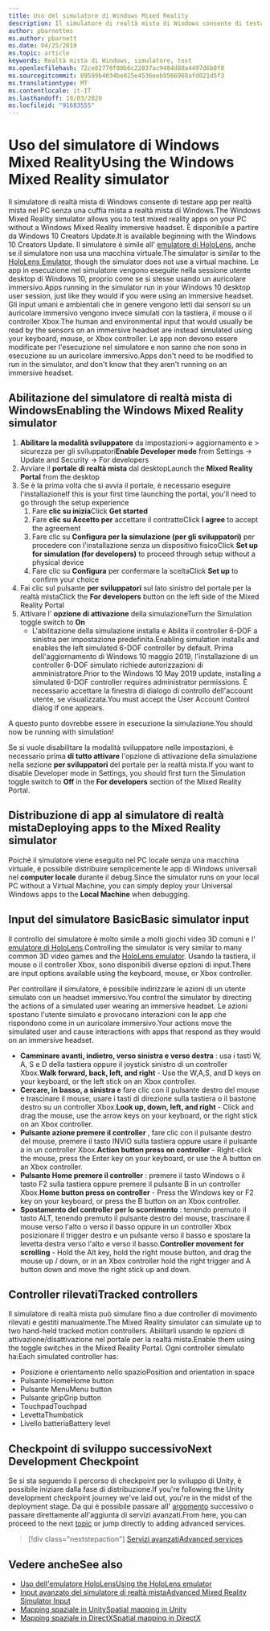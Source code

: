 ```yaml
---
title: Uso del simulatore di Windows Mixed Reality
description: Il simulatore di realtà mista di Windows consente di testare app per realtà mista nel PC senza una cuffia mista a realtà mista di Windows.
author: pbarnettms
ms.author: pbarnett
ms.date: 04/25/2019
ms.topic: article
keywords: Realtà mista di Windows, simulatore, test
ms.openlocfilehash: 72ce82770f80b6c22837ac9484d88a4497d6b8f8
ms.sourcegitcommit: 09599b4034be825e4536eeb9566968afd021d5f3
ms.translationtype: MT
ms.contentlocale: it-IT
ms.lasthandoff: 10/03/2020
ms.locfileid: "91683555"
---
```

# <a name="using-the-windows-mixed-reality-simulator"></a><span data-ttu-id="ad8c4-104">Uso del simulatore di Windows Mixed Reality</span><span class="sxs-lookup"><span data-stu-id="ad8c4-104">Using the Windows Mixed Reality simulator</span></span>

<span data-ttu-id="ad8c4-105">Il simulatore di realtà mista di Windows consente di testare app per realtà mista nel PC senza una cuffia mista a realtà mista di Windows.</span><span class="sxs-lookup"><span data-stu-id="ad8c4-105">The Windows Mixed Reality simulator allows you to test mixed reality apps on your PC without a Windows Mixed Reality immersive headset.</span></span> <span data-ttu-id="ad8c4-106">È disponibile a partire da Windows 10 Creators Update.</span><span class="sxs-lookup"><span data-stu-id="ad8c4-106">It is available beginning with the Windows 10 Creators Update.</span></span> <span data-ttu-id="ad8c4-107">Il simulatore è simile all' [emulatore di HoloLens](using-the-hololens-emulator.md), anche se il simulatore non usa una macchina virtuale.</span><span class="sxs-lookup"><span data-stu-id="ad8c4-107">The simulator is similar to the [HoloLens Emulator](using-the-hololens-emulator.md), though the simulator does not use a virtual machine.</span></span> <span data-ttu-id="ad8c4-108">Le app in esecuzione nel simulatore vengono eseguite nella sessione utente desktop di Windows 10, proprio come se si stesse usando un auricolare immersivo.</span><span class="sxs-lookup"><span data-stu-id="ad8c4-108">Apps running in the simulator run in your Windows 10 desktop user session, just like they would if you were using an immersive headset.</span></span> <span data-ttu-id="ad8c4-109">Gli input umani e ambientali che in genere vengono letti dai sensori su un auricolare immersivo vengono invece simulati con la tastiera, il mouse o il controller Xbox.</span><span class="sxs-lookup"><span data-stu-id="ad8c4-109">The human and environmental input that would usually be read by the sensors on an immersive headset are instead simulated using your keyboard, mouse, or Xbox controller.</span></span> <span data-ttu-id="ad8c4-110">Le app non devono essere modificate per l'esecuzione nel simulatore e non sanno che non sono in esecuzione su un auricolare immersivo.</span><span class="sxs-lookup"><span data-stu-id="ad8c4-110">Apps don't need to be modified to run in the simulator, and don't know that they aren't running on an immersive headset.</span></span>

## <a name="enabling-the-windows-mixed-reality-simulator"></a><span data-ttu-id="ad8c4-111">Abilitazione del simulatore di realtà mista di Windows</span><span class="sxs-lookup"><span data-stu-id="ad8c4-111">Enabling the Windows Mixed Reality simulator</span></span>

1. <span data-ttu-id="ad8c4-112">**Abilitare la modalità sviluppatore** da impostazioni-> aggiornamento e > sicurezza per gli sviluppatori</span><span class="sxs-lookup"><span data-stu-id="ad8c4-112">**Enable Developer mode** from Settings -> Update and Security -> For developers</span></span>
2. <span data-ttu-id="ad8c4-113">Avviare il **portale di realtà mista** dal desktop</span><span class="sxs-lookup"><span data-stu-id="ad8c4-113">Launch the **Mixed Reality Portal** from the desktop</span></span>
3. <span data-ttu-id="ad8c4-114">Se è la prima volta che si avvia il portale, è necessario eseguire l'installazione</span><span class="sxs-lookup"><span data-stu-id="ad8c4-114">If this is your first time launching the portal, you'll need to go through the setup experience</span></span>
   1. <span data-ttu-id="ad8c4-115">Fare **clic su inizia**</span><span class="sxs-lookup"><span data-stu-id="ad8c4-115">Click **Get started**</span></span>
   2. <span data-ttu-id="ad8c4-116">Fare **clic su Accetto per** accettare il contratto</span><span class="sxs-lookup"><span data-stu-id="ad8c4-116">Click **I agree** to accept the agreement</span></span>
   3. <span data-ttu-id="ad8c4-117">Fare clic su **Configura per la simulazione (per gli sviluppatori)** per procedere con l'installazione senza un dispositivo fisico</span><span class="sxs-lookup"><span data-stu-id="ad8c4-117">Click **Set up for simulation (for developers)** to proceed through setup without a physical device</span></span>
   4. <span data-ttu-id="ad8c4-118">Fare clic su **Configura** per confermare la scelta</span><span class="sxs-lookup"><span data-stu-id="ad8c4-118">Click **Set up** to confirm your choice</span></span>
4. <span data-ttu-id="ad8c4-119">Fai clic sul pulsante **per sviluppatori** sul lato sinistro del portale per la realtà mista</span><span class="sxs-lookup"><span data-stu-id="ad8c4-119">Click the **For developers** button on the left side of the Mixed Reality Portal</span></span>
5. <span data-ttu-id="ad8c4-120">Attivare l' **opzione di attivazione** della simulazione</span><span class="sxs-lookup"><span data-stu-id="ad8c4-120">Turn the Simulation toggle switch to **On**</span></span>
   * <span data-ttu-id="ad8c4-121">L'abilitazione della simulazione installa e Abilita il controller 6-DOF a sinistra per impostazione predefinita.</span><span class="sxs-lookup"><span data-stu-id="ad8c4-121">Enabling simulation installs and enables the left simulated 6-DOF controller by default.</span></span>  <span data-ttu-id="ad8c4-122">Prima dell'aggiornamento di Windows 10 maggio 2019, l'installazione di un controller 6-DOF simulato richiede autorizzazioni di amministratore.</span><span class="sxs-lookup"><span data-stu-id="ad8c4-122">Prior to the Windows 10 May 2019 update, installing a simulated 6-DOF controller requires administrator permissions.</span></span>  <span data-ttu-id="ad8c4-123">È necessario accettare la finestra di dialogo di controllo dell'account utente, se visualizzata.</span><span class="sxs-lookup"><span data-stu-id="ad8c4-123">You must accept the User Account Control dialog if one appears.</span></span>

<span data-ttu-id="ad8c4-124">A questo punto dovrebbe essere in esecuzione la simulazione.</span><span class="sxs-lookup"><span data-stu-id="ad8c4-124">You should now be running with simulation!</span></span>

<span data-ttu-id="ad8c4-125">Se si vuole disabilitare la modalità sviluppatore nelle impostazioni, è necessario prima **di tutto attivare** l'opzione di attivazione della simulazione nella sezione **per sviluppatori** del portale per la realtà mista.</span><span class="sxs-lookup"><span data-stu-id="ad8c4-125">If you want to disable Developer mode in Settings, you should first turn the Simulation toggle switch to **Off** in the **For developers** section of the Mixed Reality Portal.</span></span>

## <a name="deploying-apps-to-the-mixed-reality-simulator"></a><span data-ttu-id="ad8c4-126">Distribuzione di app al simulatore di realtà mista</span><span class="sxs-lookup"><span data-stu-id="ad8c4-126">Deploying apps to the Mixed Reality simulator</span></span>

<span data-ttu-id="ad8c4-127">Poiché il simulatore viene eseguito nel PC locale senza una macchina virtuale, è possibile distribuire semplicemente le app di Windows universali nel **computer locale** durante il debug.</span><span class="sxs-lookup"><span data-stu-id="ad8c4-127">Since the simulator runs on your local PC without a Virtual Machine, you can simply deploy your Universal Windows apps to the **Local Machine** when debugging.</span></span>

## <a name="basic-simulator-input"></a><span data-ttu-id="ad8c4-128">Input del simulatore Basic</span><span class="sxs-lookup"><span data-stu-id="ad8c4-128">Basic simulator input</span></span>

<span data-ttu-id="ad8c4-129">Il controllo del simulatore è molto simile a molti giochi video 3D comuni e l' [emulatore di HoloLens](using-the-hololens-emulator.md).</span><span class="sxs-lookup"><span data-stu-id="ad8c4-129">Controlling the simulator is very similar to many common 3D video games and the [HoloLens emulator](using-the-hololens-emulator.md).</span></span> <span data-ttu-id="ad8c4-130">Usando la tastiera, il mouse o il controller Xbox, sono disponibili diverse opzioni di input.</span><span class="sxs-lookup"><span data-stu-id="ad8c4-130">There are input options available using the keyboard, mouse, or Xbox controller.</span></span>

<span data-ttu-id="ad8c4-131">Per controllare il simulatore, è possibile indirizzare le azioni di un utente simulato con un headset immersivo.</span><span class="sxs-lookup"><span data-stu-id="ad8c4-131">You control the simulator by directing the actions of a simulated user wearing an immersive headset.</span></span> <span data-ttu-id="ad8c4-132">Le azioni spostano l'utente simulato e provocano interazioni con le app che rispondono come in un auricolare immersivo.</span><span class="sxs-lookup"><span data-stu-id="ad8c4-132">Your actions move the simulated user and cause interactions with apps that respond as they would on an immersive headset.</span></span>
* <span data-ttu-id="ad8c4-133">**Camminare avanti, indietro, verso sinistra e verso destra** : usa i tasti W, A, S e D della tastiera oppure il joystick sinistro di un controller Xbox.</span><span class="sxs-lookup"><span data-stu-id="ad8c4-133">**Walk forward, back, left, and right** - Use the W,A,S, and D keys on your keyboard, or the left stick on an Xbox controller.</span></span>
* <span data-ttu-id="ad8c4-134">**Cercare, in basso, a sinistra e** fare clic con il pulsante destro del mouse e trascinare il mouse, usare i tasti di direzione sulla tastiera o il bastone destro su un controller Xbox.</span><span class="sxs-lookup"><span data-stu-id="ad8c4-134">**Look up, down, left, and right** - Click and drag the mouse, use the arrow keys on your keyboard, or the right stick on an Xbox controller.</span></span>
* <span data-ttu-id="ad8c4-135">**Pulsante azione premere il controller** , fare clic con il pulsante destro del mouse, premere il tasto INVIO sulla tastiera oppure usare il pulsante a in un controller Xbox.</span><span class="sxs-lookup"><span data-stu-id="ad8c4-135">**Action button press on controller** - Right-click the mouse, press the Enter key on your keyboard, or use the A button on an Xbox controller.</span></span>
* <span data-ttu-id="ad8c4-136">**Pulsante Home premere il controller** : premere il tasto Windows o il tasto F2 sulla tastiera oppure premere il pulsante B in un controller Xbox.</span><span class="sxs-lookup"><span data-stu-id="ad8c4-136">**Home button press on controller** - Press the Windows key or F2 key on your keyboard, or press the B button on an Xbox controller.</span></span>
* <span data-ttu-id="ad8c4-137">**Spostamento del controller per lo scorrimento** : tenendo premuto il tasto ALT, tenendo premuto il pulsante destro del mouse, trascinare il mouse verso l'alto o verso il basso oppure in un controller Xbox posizionare il trigger destro e un pulsante verso il basso e spostare la levetta destra verso l'alto e verso il basso.</span><span class="sxs-lookup"><span data-stu-id="ad8c4-137">**Controller movement for scrolling** - Hold the Alt key, hold the right mouse button, and drag the mouse up / down, or in an Xbox controller hold the right trigger and A button down and move the right stick up and down.</span></span>

## <a name="tracked-controllers"></a><span data-ttu-id="ad8c4-138">Controller rilevati</span><span class="sxs-lookup"><span data-stu-id="ad8c4-138">Tracked controllers</span></span>

<span data-ttu-id="ad8c4-139">Il simulatore di realtà mista può simulare fino a due controller di movimento rilevati e gestiti manualmente.</span><span class="sxs-lookup"><span data-stu-id="ad8c4-139">The Mixed Reality simulator can simulate up to two hand-held tracked motion controllers.</span></span> <span data-ttu-id="ad8c4-140">Abilitarli usando le opzioni di attivazione/disattivazione nel portale per la realtà mista.</span><span class="sxs-lookup"><span data-stu-id="ad8c4-140">Enable them using the toggle switches in the Mixed Reality Portal.</span></span> <span data-ttu-id="ad8c4-141">Ogni controller simulato ha:</span><span class="sxs-lookup"><span data-stu-id="ad8c4-141">Each simulated controller has:</span></span>
* <span data-ttu-id="ad8c4-142">Posizione e orientamento nello spazio</span><span class="sxs-lookup"><span data-stu-id="ad8c4-142">Position and orientation in space</span></span>
* <span data-ttu-id="ad8c4-143">Pulsante Home</span><span class="sxs-lookup"><span data-stu-id="ad8c4-143">Home button</span></span>
* <span data-ttu-id="ad8c4-144">Pulsante Menu</span><span class="sxs-lookup"><span data-stu-id="ad8c4-144">Menu button</span></span>
* <span data-ttu-id="ad8c4-145">Pulsante grip</span><span class="sxs-lookup"><span data-stu-id="ad8c4-145">Grip button</span></span>
* <span data-ttu-id="ad8c4-146">Touchpad</span><span class="sxs-lookup"><span data-stu-id="ad8c4-146">Touchpad</span></span>
* <span data-ttu-id="ad8c4-147">Levetta</span><span class="sxs-lookup"><span data-stu-id="ad8c4-147">Thumbstick</span></span>
* <span data-ttu-id="ad8c4-148">Livello batteria</span><span class="sxs-lookup"><span data-stu-id="ad8c4-148">Battery level</span></span>

## <a name="next-development-checkpoint"></a><span data-ttu-id="ad8c4-149">Checkpoint di sviluppo successivo</span><span class="sxs-lookup"><span data-stu-id="ad8c4-149">Next Development Checkpoint</span></span>

<span data-ttu-id="ad8c4-150">Se si sta seguendo il percorso di checkpoint per lo sviluppo di Unity, è possibile iniziare dalla fase di distribuzione.</span><span class="sxs-lookup"><span data-stu-id="ad8c4-150">If you're following the Unity development checkpoint journey we've laid out, you're in the midst of the deployment stage.</span></span> <span data-ttu-id="ad8c4-151">Da qui è possibile passare all' [argomento](../../develop/unity/unity-development-overview.md#4-deploying-to-a-device-or-emulator) successivo o passare direttamente all'aggiunta di servizi avanzati.</span><span class="sxs-lookup"><span data-stu-id="ad8c4-151">From here, you can proceed to the next [topic](../../develop/unity/unity-development-overview.md#4-deploying-to-a-device-or-emulator) or jump directly to adding advanced services.</span></span>

> [!div class="nextstepaction"]
> [<span data-ttu-id="ad8c4-152">Servizi avanzati</span><span class="sxs-lookup"><span data-stu-id="ad8c4-152">Advanced services</span></span>](../../develop/unity/unity-development-overview.md#5-adding-services)


## <a name="see-also"></a><span data-ttu-id="ad8c4-153">Vedere anche</span><span class="sxs-lookup"><span data-stu-id="ad8c4-153">See also</span></span>
* [<span data-ttu-id="ad8c4-154">Uso dell'emulatore HoloLens</span><span class="sxs-lookup"><span data-stu-id="ad8c4-154">Using the HoloLens emulator</span></span>](using-the-hololens-emulator.md)
* [<span data-ttu-id="ad8c4-155">Input avanzato del simulatore di realtà mista</span><span class="sxs-lookup"><span data-stu-id="ad8c4-155">Advanced Mixed Reality Simulator Input</span></span>](advanced-hololens-emulator-and-mixed-reality-simulator-input.md)
* [<span data-ttu-id="ad8c4-156">Mapping spaziale in Unity</span><span class="sxs-lookup"><span data-stu-id="ad8c4-156">Spatial mapping in Unity</span></span>](../../develop/unity/spatial-mapping-in-unity.md)
* [<span data-ttu-id="ad8c4-157">Mapping spaziale in DirectX</span><span class="sxs-lookup"><span data-stu-id="ad8c4-157">Spatial mapping in DirectX</span></span>](../../develop/native/spatial-mapping-in-directx.md)
